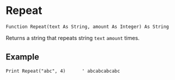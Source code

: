 <!--text-->
Repeat
====

```eppabasic
Function Repeat(text As String, amount As Integer) As String
```

Returns a string that repeats string `text` `amount` times.

Example
---------
```eppabasic
Print Repeat("abc", 4)      ' abcabcabcabc
```
